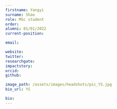 ```yaml
---
firstname: Yangyi
surname: Shao
role: MSc student
order:
alumni: 01/01/2022
current-position:

email:

website:
twitter:
researchgate:
impactstory:
orcid:
github:

image_path: /assets/images/headshots/pic_YS.jpg
bio_url: YS

bio:
---
```

